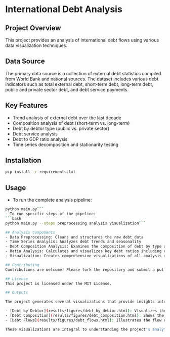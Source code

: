 # International Debt Analysis

## Project Overview
This project provides an analysis of international debt flows using various data visualization techniques.

## Data Source
The primary data source is a collection of external debt statistics compiled from World Bank and national sources. The dataset includes various debt indicators such as total external debt, short-term debt, long-term debt, public and private sector debt, and debt service payments.

## Key Features
- Trend analysis of external debt over the last decade
- Composition analysis of debt (short-term vs. long-term)
- Debt by debtor type (public vs. private sector)
- Debt service analysis
- Debt to GDP ratio analysis
- Time series decomposition and stationarity testing

## Installation
```bash
pip install -r requirements.txt
```

## Usage
- To run the complete analysis pipeline:
```bash
python main.py```
- To run specific steps of the pipeline:
```bash
python main.py --steps preprocessing analysis visualization```

## Analysis Components
- Data Preprocessing: Cleans and structures the raw debt data
- Time Series Analysis: Analyzes debt trends and seasonality
- Debt Composition Analysis: Examines the composition of debt by type and debtor
- Ratio Analysis: Calculates and visualizes key debt ratios including debt-to-GDP
- Visualization: Creates comprehensive visualizations of all analysis results

## Contributing
Contributions are welcome! Please fork the repository and submit a pull request.

## License
This project is licensed under the MIT License.

## Outputs

The project generates several visualizations that provide insights into international debt analysis. These outputs are located in the `results/figures` directory and include:

- [Debt by Debtor](results/figures/debt_by_debtor.html): Visualizes the distribution of debt among different debtor types.
- [Debt Composition](results/figures/debt_composition.html): Shows the composition of debt in terms of short-term and long-term.
- [Debt Flows](results/figures/debt_flows.html): Illustrates the flow of debt over time.

These visualizations are integral to understanding the project's analytical capabilities and provide a comprehensive view of the data analyzed.